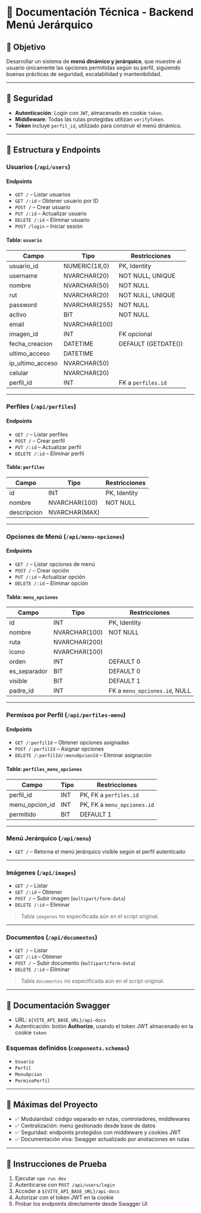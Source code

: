 # 🧾 Documentación Técnica - Backend Menú Jerárquico

## 📌 Objetivo

Desarrollar un sistema de **menú dinámico y jerárquico**, que muestre al usuario únicamente las opciones permitidas según su perfil, siguiendo buenas prácticas de seguridad, escalabilidad y mantenibilidad.

---

## 🔐 Seguridad

- **Autenticación**: Login con `JWT`, almacenado en cookie `token`.
- **Middleware**: Todas las rutas protegidas utilizan `verifyToken`.
- **Token** incluye `perfil_id`, utilizado para construir el menú dinámico.

---

## 🧱 Estructura y Endpoints

### Usuarios (`/api/users`)
#### Endpoints
- `GET /` – Listar usuarios
- `GET /:id` – Obtener usuario por ID
- `POST /` – Crear usuario
- `PUT /:id` – Actualizar usuario
- `DELETE /:id` – Eliminar usuario
- `POST /login` – Iniciar sesión

#### Tabla: `usuario`
| Campo               | Tipo              | Restricciones                 |
|---------------------|-------------------|-------------------------------|
| usuario_id          | NUMERIC(18,0)     | PK, Identity                  |
| username            | NVARCHAR(20)      | NOT NULL, UNIQUE             |
| nombre              | NVARCHAR(50)      | NOT NULL                      |
| rut                 | NVARCHAR(20)      | NOT NULL, UNIQUE             |
| password            | NVARCHAR(255)     | NOT NULL                      |
| activo              | BIT               | NOT NULL                      |
| email               | NVARCHAR(100)     |                               |
| imagen_id           | INT               | FK opcional                   |
| fecha_creacion      | DATETIME          | DEFAULT (GETDATE())          |
| ultimo_acceso       | DATETIME          |                               |
| ip_ultimo_acceso    | NVARCHAR(50)      |                               |
| celular             | NVARCHAR(20)      |                               |
| perfil_id           | INT               | FK a `perfiles.id`           |

---

### Perfiles (`/api/perfiles`)
#### Endpoints
- `GET /` – Listar perfiles
- `POST /` – Crear perfil
- `PUT /:id` – Actualizar perfil
- `DELETE /:id` – Eliminar perfil

#### Tabla: `perfiles`
| Campo       | Tipo           | Restricciones  |
|-------------|----------------|----------------|
| id          | INT            | PK, Identity   |
| nombre      | NVARCHAR(100)  | NOT NULL       |
| descripcion | NVARCHAR(MAX)  |                |

---

### Opciones de Menú (`/api/menu-opciones`)
#### Endpoints
- `GET /` – Listar opciones de menú
- `POST /` – Crear opción
- `PUT /:id` – Actualizar opción
- `DELETE /:id` – Eliminar opción

#### Tabla: `menu_opciones`
| Campo        | Tipo           | Restricciones                  |
|--------------|----------------|--------------------------------|
| id           | INT            | PK, Identity                   |
| nombre       | NVARCHAR(100)  | NOT NULL                       |
| ruta         | NVARCHAR(200)  |                                |
| icono        | NVARCHAR(100)  |                                |
| orden        | INT            | DEFAULT 0                      |
| es_separador | BIT            | DEFAULT 0                      |
| visible      | BIT            | DEFAULT 1                      |
| padre_id     | INT            | FK a `menu_opciones.id`, NULL  |

---

### Permisos por Perfil (`/api/perfiles-menu`)
#### Endpoints
- `GET /:perfilId` – Obtener opciones asignadas
- `POST /:perfilId` – Asignar opciones
- `DELETE /:perfilId/:menuOpcionId` – Eliminar asignación

#### Tabla: `perfiles_menu_opciones`
| Campo           | Tipo   | Restricciones                 |
|-----------------|--------|-------------------------------|
| perfil_id       | INT    | PK, FK a `perfiles.id`       |
| menu_opcion_id  | INT    | PK, FK a `menu_opciones.id`  |
| permitido       | BIT    | DEFAULT 1                    |

---

### Menú Jerárquico (`/api/menu`)
- `GET /` – Retorna el menú jerárquico visible según el perfil autenticado

---

### Imágenes (`/api/images`)
- `GET /` – Listar
- `GET /:id` – Obtener
- `POST /` – Subir imagen (`multipart/form-data`)
- `DELETE /:id` – Eliminar

> Tabla `imagenes` no especificada aún en el script original.

---

### Documentos (`/api/documentos`)
- `GET /` – Listar
- `GET /:id` – Obtener
- `POST /` – Subir documento (`multipart/form-data`)
- `DELETE /:id` – Eliminar

> Tabla `documentos` no especificada aún en el script original.

---

## 📄 Documentación Swagger

- URL: `${VITE_API_BASE_URL}/api-docs`
- Autenticación: botón **Authorize**, usando el token JWT almacenado en la cookie `token`

### Esquemas definidos (`components.schemas`)
- `Usuario`
- `Perfil`
- `MenuOpcion`
- `PermisoPerfil`

---

## 🧠 Máximas del Proyecto

- ✅ Modularidad: código separado en rutas, controladores, middlewares
- ✅ Centralización: menú gestionado desde base de datos
- ✅ Seguridad: endpoints protegidos con middleware y cookies JWT
- ✅ Documentación viva: Swagger actualizado por anotaciones en rutas

---

## 🧪 Instrucciones de Prueba

1. Ejecutar `npm run dev`
2. Autenticarse con `POST /api/users/login`
3. Acceder a `${VITE_API_BASE_URL}/api-docs`
4. Autorizar con el token JWT en la cookie
5. Probar los endpoints directamente desde Swagger UI

